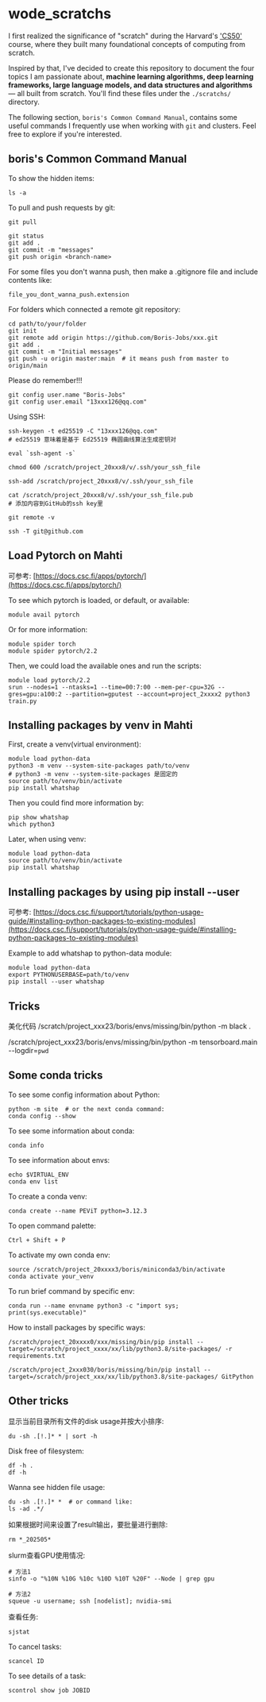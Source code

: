 # wode_scratchs


I first realized the significance of "scratch" during the Harvard's ['CS50'](https://cs50.harvard.edu/x/2024/) course, where they built many foundational concepts of computing from scratch.   

Inspired by that, I've decided to create this repository to document the four topics I am passionate about, __machine learning algorithms, deep learning frameworks, large language models, and data structures and algorithms__ — all built from scratch. You'll find these files under the `./scratchs/` directory.

The following section, `boris's Common Command Manual`, contains some useful commands I frequently use when working with `git` and clusters. Feel free to explore if you're interested.




## boris's Common Command Manual


To show the hidden items:
```shell
ls -a
```
To pull and push requests by git:
```shell
git pull

git status
git add .
git commit -m "messages"
git push origin <branch-name>
```
For some files you don't wanna push, then make a .gitignore file and include contents like:
```shell
file_you_dont_wanna_push.extension
```
For folders which connected a remote git repository:
```shell
cd path/to/your/folder
git init
git remote add origin https://github.com/Boris-Jobs/xxx.git
git add .
git commit -m "Initial messages"
git push -u origin master:main  # it means push from master to origin/main
```
Please do remember!!!
```shell
git config user.name "Boris-Jobs"
git config user.email "13xxx126@qq.com"
```
Using SSH:
```shell
ssh-keygen -t ed25519 -C "13xxx126@qq.com"
# ed25519 意味着是基于 Ed25519 椭圆曲线算法生成密钥对

eval `ssh-agent -s`

chmod 600 /scratch/project_20xxx8/v/.ssh/your_ssh_file

ssh-add /scratch/project_20xxx8/v/.ssh/your_ssh_file

cat /scratch/project_20xxx8/v/.ssh/your_ssh_file.pub  
# 添加内容到GitHub的ssh key里

git remote -v

ssh -T git@github.com
```




## Load Pytorch on Mahti
可参考:
[https://docs.csc.fi/apps/pytorch/](https://docs.csc.fi/apps/pytorch/)  

To see which pytorch is loaded, or default, or available:
```shell
module avail pytorch
```
Or for more information:
```shell
module spider torch
module spider pytorch/2.2
```
Then, we could load the available ones and run the scripts:
```shell
module load pytorch/2.2
srun --nodes=1 --ntasks=1 --time=00:7:00 --mem-per-cpu=32G --gres=gpu:a100:2 --partition=gputest --account=project_2xxxx2 python3 train.py
```






## Installing packages by venv in Mahti
First, create a venv(virtual environment):
```shell
module load python-data
python3 -m venv --system-site-packages path/to/venv
# python3 -m venv --system-site-packages 是固定的
source path/to/venv/bin/activate
pip install whatshap
```

Then you could find more information by:
```shell
pip show whatshap
which python3
```
Later, when using venv:
```shell
module load python-data
source path/to/venv/bin/activate
pip install whatshap
```







## Installing packages by using pip install --user
可参考:
[https://docs.csc.fi/support/tutorials/python-usage-guide/#installing-python-packages-to-existing-modules](https://docs.csc.fi/support/tutorials/python-usage-guide/#installing-python-packages-to-existing-modules)

Example to add whatshap to python-data module:
```shell
module load python-data
export PYTHONUSERBASE=path/to/venv
pip install --user whatshap
```

## Tricks
美化代码
/scratch/project_xxx23/boris/envs/missing/bin/python -m black .

/scratch/project_xxx23/boris/envs/missing/bin/python -m tensorboard.main --logdir=`pwd`




## Some conda tricks
To see some config information about Python:
```shell
python -m site  # or the next conda command:
conda config --show
```
To see some information about conda:
```shell
conda info
```
To see information about envs:
```shell
echo $VIRTUAL_ENV
conda env list
```
To create a conda venv:
```shell
conda create --name PEViT python=3.12.3
```
To open command palette:
```
Ctrl + Shift + P
```
To activate my own conda env:
```shell
source /scratch/project_20xxxx3/boris/miniconda3/bin/activate
conda activate your_venv
```
To run brief command by specific env:
```shell
conda run --name envname python3 -c "import sys; print(sys.executable)"
```
How to install packages by specific ways:
```shell
/scratch/project_20xxxx0/xxx/missing/bin/pip install --target=/scratch/project_xxxx/xx/lib/python3.8/site-packages/ -r requirements.txt

/scratch/project_2xxx030/boris/missing/bin/pip install --target=/scratch/project_xxx/xx/lib/python3.8/site-packages/ GitPython
```








## Other tricks
显示当前目录所有文件的disk usage并按大小排序:
```shell
du -sh .[!.]* * | sort -h
```
Disk free of filesystem:
```shell
df -h .
df -h
```
Wanna see hidden file usage:
```shell
du -sh .[!.]* *  # or command like:
ls -ad .*/
```
如果根据时间来设置了result输出，要批量进行删除:
```shell
rm *_202505*
```
slurm查看GPU使用情况:
```shell
# 方法1
sinfo -o "%10N %10G %10c %10D %10T %20F" --Node | grep gpu

# 方法2
squeue -u username; ssh [nodelist]; nvidia-smi
```



查看任务:
```shell
sjstat
```
To cancel tasks:
```shell
scancel ID
```
To see details of a task:
```shell
scontrol show job JOBID
```


